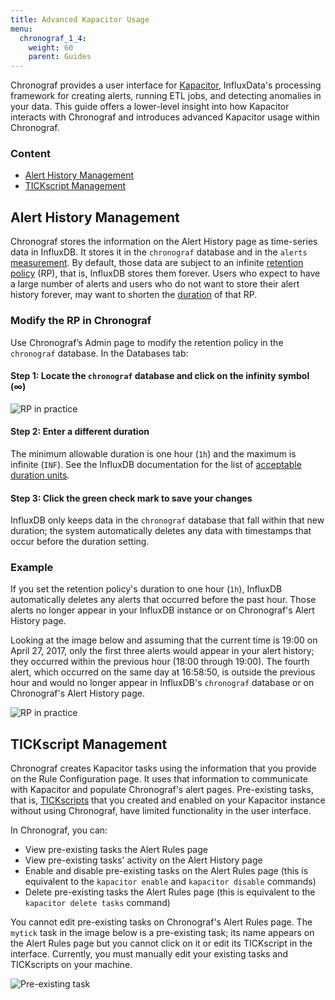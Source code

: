 ```yaml
---
title: Advanced Kapacitor Usage
menu:
  chronograf_1_4:
    weight: 60
    parent: Guides
---
```


Chronograf provides a user interface for [Kapacitor](/kapacitor/latest/), InfluxData's processing framework for creating alerts, running ETL jobs, and detecting anomalies in your data.
This guide offers a lower-level insight into how Kapacitor interacts with Chronograf and introduces advanced Kapacitor usage within Chronograf.

### Content

* [Alert History Management](#alert-history-management)
* [TICKscript Management](#tickscript-management)

## Alert History Management

Chronograf stores the information on the Alert History page as time-series data in InfluxDB.
It stores it in the `chronograf` database and in the `alerts` [measurement](/influxdb/latest/concepts/glossary/#measurement).
By default, those data are subject to an infinite [retention policy](/influxdb/latest/concepts/glossary/#retention-policy-rp) (RP), that is, InfluxDB stores them forever.
Users who expect to have a large number of alerts and users who do not want to store their alert history forever, may want to shorten the [duration](/influxdb/latest/concepts/glossary/#duration) of that RP.

### Modify the RP in Chronograf

Use Chronograf’s Admin page to modify the retention policy in the `chronograf` database.
In the Databases tab:

#### Step 1: Locate the `chronograf` database and click on the infinity symbol (∞)

![RP in practice](/img/chronograf/v1.4/g-advkap-dur.png)

#### Step 2: Enter a different duration

The minimum allowable duration is one hour (`1h`) and the maximum is infinite (`INF`).
See the InfluxDB documentation for the list of [acceptable duration units](/influxdb/latest/query_language/spec/#duration-units).

#### Step 3: Click the green check mark to save your changes

InfluxDB only keeps data in the `chronograf` database that fall within that new duration; the system automatically deletes any data with timestamps that occur before the duration setting.

### Example

If you set the retention policy's duration to one hour (`1h`), InfluxDB automatically deletes any alerts that occurred before the past hour.
Those alerts no longer appear in your InfluxDB instance or on Chronograf's Alert History page.

Looking at the image below and assuming that the current time is 19:00 on April 27, 2017, only the first three alerts would appear in your alert history; they occurred within the previous hour (18:00 through 19:00).
The fourth alert, which occurred on the same day at 16:58:50, is outside the previous hour and would no longer appear in InfluxDB's `chronograf` database or on Chronograf's Alert History page.

![RP in practice](/img/chronograf/v1.4/g-advkap-rp.png)

## TICKscript Management

Chronograf creates Kapacitor tasks using the information that you provide on the Rule Configuration page.
It uses that information to communicate with Kapacitor and populate Chronograf's alert pages.
Pre-existing tasks, that is, [TICKscripts](/kapacitor/latest/tick/) that you created and enabled on your Kapacitor instance without using Chronograf, have limited functionality in the user interface.

In Chronograf, you can:

* View pre-existing tasks the Alert Rules page 
* View pre-existing tasks' activity on the Alert History page
* Enable and disable pre-existing tasks on the Alert Rules page (this is equivalent to the `kapacitor enable` and `kapacitor disable` commands)
* Delete pre-existing tasks the Alert Rules page (this is equivalent to the `kapacitor delete tasks` command)

You cannot edit pre-existing tasks on Chronograf's Alert Rules page.
The `mytick` task in the image below is a pre-existing task; its name appears on the Alert Rules page but you cannot click on it or edit its TICKscript in the interface.
Currently, you must manually edit your existing tasks and TICKscripts on your machine.

![Pre-existing task](/img/chronograf/v1.4/g-advkap-pretick.png)

